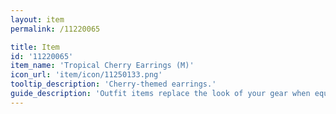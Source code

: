 ```yaml
---
layout: item
permalink: /11220065

title: Item
id: '11220065'
item_name: 'Tropical Cherry Earrings (M)'
icon_url: 'item/icon/11250133.png'
tooltip_description: 'Cherry-themed earrings.'
guide_description: 'Outfit items replace the look of your gear when equipped.'
---
```

